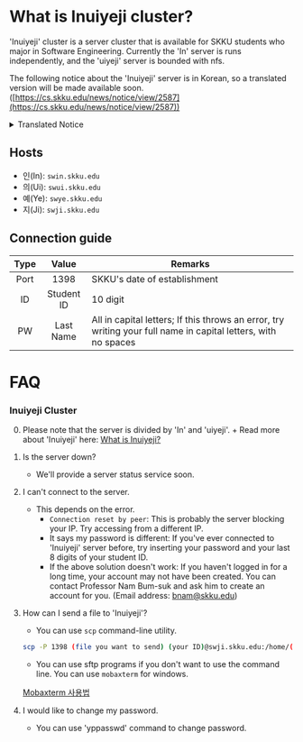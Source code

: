 
# What is Inuiyeji cluster?

'Inuiyeji' cluster is a server cluster that is available for SKKU students who major in Software Engineering. Currently the 'In' server is runs independently, and the 'uiyeji' server is bounded with nfs.

The following notice about the 'Inuiyeji' server is in Korean, so a translated version will be made available soon. ([https://cs.skku.edu/news/notice/view/2587](https://cs.skku.edu/news/notice/view/2587))

<details>
<summary>Translated Notice</summary>
[Software college's 4-node Linux cluster server setup completed]

4 node Linux cluster server is now available for the SW College students. 

Students who want to use it can use it freely.

- Hosts:
swin.skku.edu, 
swui.skku.edu 
swye.skku.edu
swji.skku.edu

- SSH Port: 1398 (SKKU's date of establishment)
-ID: Student ID
-Password: Last Name in full capital letters.
ex: PARK (If this throws an error, try writing your full name in capital letters, with no spaces)

 
- Others:
1) All accounts are shared by four nodes by NIS.  
2) To Change password after login, use the following command: `yppasswd`
3) You can make private homepages by creating a `public_html` directory under the home directory, but due to security concerns, it will be only accessible on campus network. (It is recommended to use this only for html-related classes/courses.)
4) Account related inquiry 
- Professor Nam Bum-seok(bnam@skku.edu)
</details>

## Hosts
- 인(In): `swin.skku.edu`
- 의(Ui): `swui.skku.edu`
- 예(Ye): `swye.skku.edu`
- 지(Ji): `swji.skku.edu`

## Connection guide
| Type | Value | Remarks |
|:----:|:--:|------|
| Port | 1398 | SKKU's date of establishment |
| ID | Student ID | 10 digit |
| PW | Last Name | All in capital letters; If this throws an error, try writing your full name in capital letters, with no spaces |

# FAQ

### Inuiyeji Cluster

 0. Please note that the server is divided by 'In' and 'uiyeji'. + Read more about 'Inuiyeji' here: [What is Inuiyeji?](../eng_translation/What%20is%20Inuiyeji.md)

1. Is the server down?
    - We'll provide a server status service soon.
2. I can't connect to the server.
    - This depends on the error.
        - `Connection reset by peer`: This is probably the server blocking your IP. Try accessing from a different IP.
        - It says my password is different: If you've ever connected to 'Inuiyeji' server before, try inserting your password and your last 8 digits of your student ID.
        - If the above solution doesn't work: If you haven't logged in for a long time, your account may not have been created. You can contact Professor Nam Bum-suk and ask him to create an account for you. (Email address: [bnam@skku.edu](mailto:bnam@skku.edu))
3. How can I send a file to 'Inuiyeji'?
    - You can use `scp` command-line utility.
    ```sh
    scp -P 1398 (file you want to send) (your ID)@swji.skku.edu:/home/(your ID)/(Directory you want the file sent to)
    ```

    - You can use sftp programs if you don't want to use the command line. You can use `mobaxterm` for windows.

    [Mobaxterm 사용법](https://github.com/SKKU-SWForum/School_FAQs/blob/main/Mobaxterm%20%EC%82%AC%EC%9A%A9%EB%B2%95.md)

4. I would like to change my password.
    - You can use 'yppasswd' command to change password. 